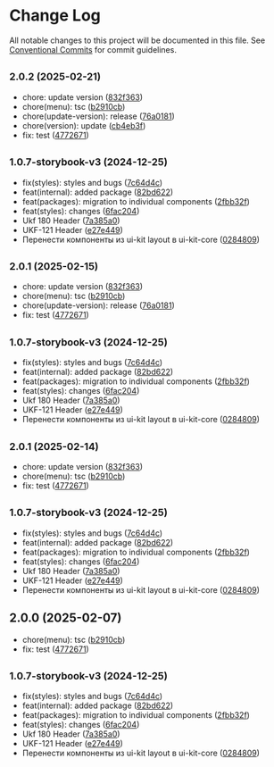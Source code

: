 # Change Log

All notable changes to this project will be documented in this file.
See [Conventional Commits](https://conventionalcommits.org) for commit guidelines.

## <small>2.0.2 (2025-02-21)</small>

* chore: update version ([832f363](https://gitlab.optimacros.com/fe/ui-kit/commit/832f363))
* chore(menu): tsc ([b2910cb](https://gitlab.optimacros.com/fe/ui-kit/commit/b2910cb))
* chore(update-version): release ([76a0181](https://gitlab.optimacros.com/fe/ui-kit/commit/76a0181))
* chore(version): update ([cb4eb3f](https://gitlab.optimacros.com/fe/ui-kit/commit/cb4eb3f))
* fix: test ([4772671](https://gitlab.optimacros.com/fe/ui-kit/commit/4772671))



## <small>1.0.7-storybook-v3 (2024-12-25)</small>

* fix(styles): styles and bugs ([7c64d4c](https://gitlab.optimacros.com/fe/ui-kit/commit/7c64d4c))
* feat(internal): added package ([82bd622](https://gitlab.optimacros.com/fe/ui-kit/commit/82bd622))
* feat(packages): migration to individual components ([2fbb32f](https://gitlab.optimacros.com/fe/ui-kit/commit/2fbb32f))
* feat(styles): changes ([6fac204](https://gitlab.optimacros.com/fe/ui-kit/commit/6fac204))
* Ukf 180 Header ([7a385a0](https://gitlab.optimacros.com/fe/ui-kit/commit/7a385a0))
* UKF-121 Header ([e27e449](https://gitlab.optimacros.com/fe/ui-kit/commit/e27e449))
* Перенести компоненты из ui-kit layout в ui-kit-core ([0284809](https://gitlab.optimacros.com/fe/ui-kit/commit/0284809))





## <small>2.0.1 (2025-02-15)</small>

* chore: update version ([832f363](https://gitlab.optimacros.com/fe/ui-kit/commit/832f363))
* chore(menu): tsc ([b2910cb](https://gitlab.optimacros.com/fe/ui-kit/commit/b2910cb))
* chore(update-version): release ([76a0181](https://gitlab.optimacros.com/fe/ui-kit/commit/76a0181))
* fix: test ([4772671](https://gitlab.optimacros.com/fe/ui-kit/commit/4772671))



## <small>1.0.7-storybook-v3 (2024-12-25)</small>

* fix(styles): styles and bugs ([7c64d4c](https://gitlab.optimacros.com/fe/ui-kit/commit/7c64d4c))
* feat(internal): added package ([82bd622](https://gitlab.optimacros.com/fe/ui-kit/commit/82bd622))
* feat(packages): migration to individual components ([2fbb32f](https://gitlab.optimacros.com/fe/ui-kit/commit/2fbb32f))
* feat(styles): changes ([6fac204](https://gitlab.optimacros.com/fe/ui-kit/commit/6fac204))
* Ukf 180 Header ([7a385a0](https://gitlab.optimacros.com/fe/ui-kit/commit/7a385a0))
* UKF-121 Header ([e27e449](https://gitlab.optimacros.com/fe/ui-kit/commit/e27e449))
* Перенести компоненты из ui-kit layout в ui-kit-core ([0284809](https://gitlab.optimacros.com/fe/ui-kit/commit/0284809))





## <small>2.0.1 (2025-02-14)</small>

* chore: update version ([832f363](https://gitlab.optimacros.com/fe/ui-kit/commit/832f363))
* chore(menu): tsc ([b2910cb](https://gitlab.optimacros.com/fe/ui-kit/commit/b2910cb))
* fix: test ([4772671](https://gitlab.optimacros.com/fe/ui-kit/commit/4772671))



## <small>1.0.7-storybook-v3 (2024-12-25)</small>

* fix(styles): styles and bugs ([7c64d4c](https://gitlab.optimacros.com/fe/ui-kit/commit/7c64d4c))
* feat(internal): added package ([82bd622](https://gitlab.optimacros.com/fe/ui-kit/commit/82bd622))
* feat(packages): migration to individual components ([2fbb32f](https://gitlab.optimacros.com/fe/ui-kit/commit/2fbb32f))
* feat(styles): changes ([6fac204](https://gitlab.optimacros.com/fe/ui-kit/commit/6fac204))
* Ukf 180 Header ([7a385a0](https://gitlab.optimacros.com/fe/ui-kit/commit/7a385a0))
* UKF-121 Header ([e27e449](https://gitlab.optimacros.com/fe/ui-kit/commit/e27e449))
* Перенести компоненты из ui-kit layout в ui-kit-core ([0284809](https://gitlab.optimacros.com/fe/ui-kit/commit/0284809))





## 2.0.0 (2025-02-07)

* chore(menu): tsc ([b2910cb](https://gitlab.optimacros.com/fe/ui-kit/commit/b2910cb))
* fix: test ([4772671](https://gitlab.optimacros.com/fe/ui-kit/commit/4772671))



## <small>1.0.7-storybook-v3 (2024-12-25)</small>

* fix(styles): styles and bugs ([7c64d4c](https://gitlab.optimacros.com/fe/ui-kit/commit/7c64d4c))
* feat(internal): added package ([82bd622](https://gitlab.optimacros.com/fe/ui-kit/commit/82bd622))
* feat(packages): migration to individual components ([2fbb32f](https://gitlab.optimacros.com/fe/ui-kit/commit/2fbb32f))
* feat(styles): changes ([6fac204](https://gitlab.optimacros.com/fe/ui-kit/commit/6fac204))
* Ukf 180 Header ([7a385a0](https://gitlab.optimacros.com/fe/ui-kit/commit/7a385a0))
* UKF-121 Header ([e27e449](https://gitlab.optimacros.com/fe/ui-kit/commit/e27e449))
* Перенести компоненты из ui-kit layout в ui-kit-core ([0284809](https://gitlab.optimacros.com/fe/ui-kit/commit/0284809))
